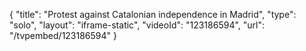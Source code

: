 {
    "title": "Protest against Catalonian independence in Madrid",
    "type": "solo",
    "layout": "iframe-static",
    "videoId": "123186594",
    "url": "\/tvpembed\/123186594"
}